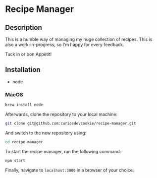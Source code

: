 # Recipe Manager

## Description

This is a humble way of managing my huge collection of recipes.
This is also a work-in-progress, so I'm happy for every feedback.

Tuck in or bon Appètit!

## Installation

- node

### MacOS

```zsh
brew install node
```

Afterwards, clone the repository to your local machine:

```zsh
git clone git@github.com:curiosdevcookie/recipe-manager.git
```

And switch to the new repository using:

```zsh
cd recipe-manager
```

To start the recipe manager, run the following command:

```zsh
npm start
```
Finally, navigate to ```localhost:3000``` in a browser of your choice.
